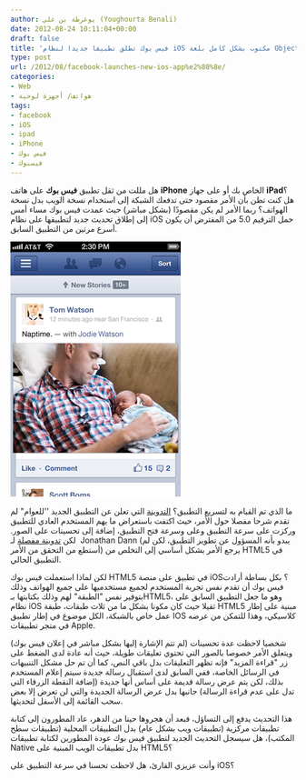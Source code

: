 ```yaml
---
author: يوغرطة بن علي (Youghourta Benali)
date: 2012-08-24 10:11:04+00:00
draft: false
title: 'فيس بوك تطلق تطبيقا جديدا لنظام iOS مكتوب بشكل كامل بلغة Objective-C  '
type: post
url: /2012/08/facebook-launches-new-ios-app%e2%80%8e/
categories:
- Web
- هواتف/ أجهزة لوحية
tags:
- facebook
- iOS
- ipad
- iPhone
- فيس بوك
- فيسبوك
---
```


هل مللت من ثقل تطبيق **فيس بوك** على هاتف **iPhone** الخاص بك أو على جهاز **iPad**؟ هل كنت تظن بأن الأمر مقصود حتى تدفعك الشبكة إلى استخدام نسخة الويب بدل نسخة الهواتف؟ ربما الأمر لم يكن مقصودًا (بشكل مباشر) حيث عمدت فيس بوك مساء أمس إلى إطلاق تحديث جديد لتطبيقها على نظام iOS حمل الترقيم 5.0 من المفترض أن يكون أسرع مرتين من التطبيق السابق.




[![](DisplayMedia-facebook-ios-5-0.png)
](DisplayMedia-facebook-ios-5-0.png)




ما الذي تم القيام به لتسريع التطبيق؟ [التدوينة](http://newsroom.fb.com/News/A-Faster-Facebook-for-iOS-1b4.aspx) التي تعلن عن التطبيق الجديد ''للعوام" لم تقدم شرحا مفصلا حول الأمر، حيث اكتفت باستعراض ما يهم المستخدم العادي للتطبيق وركزت على سرعة التطبيق وعلى وسرعة فتح التطبيق، إضافة إلى تحسينات على الصور. لكن [تدوينة مفصلة](https://www.facebook.com/notes/facebook-engineering/under-the-hood-rebuilding-facebook-for-ios/10151036091753920) لـ  Jonathan Dann (يبدو بأنه المسؤول عن تطوير التطبيق، لكن لم أستطع من التحقق من الأمر) يرجع الأمر بشكل أساسي إلى التخلص من HTML5 في التطبيق الحالي.




لكن لماذا استعملت فيس بوك HTML5 في تطبيق على منصة iOS؟ بكل بساطة أرادت فيس بوك أن تقدم نفس تجربة المستخدم لجميع مستخدميها على جميع الهواتف وذلك بتوفير نفس "الطبقة" لهم وذلك بكتابتها بـHTML5، وهو ما جعل التطبيق السابق على نظام iOS ثقيلا حيث كان مكونا بشكل ما من ثلاث طبقات، طبقة HTML5 مبنية على إطار عمل خاص بالشبكة، الكل موضوع في إطار تطبيق IOS كلاسيكي، وهذا للتمكن من عرضه في متجر تطبيقات Apple.




شخصيا لاحظت عدة تحسينات (لم تتم الإشارة إليها بشكل مباشر في إعلان فيس بوك) ويتعلق الأمر خصوصا بالصور التي تحتوي تعليقات طويلة، حيث أنه عادة لدى الضغط على زر "قراءة المزيد" فإنه تظهر التعليقات بدل باقي النص، كما أن تم حل مشكل التنبيهات في الرسائل الخاصة، ففي السابق لدى استقبال رسالة جديدة سيتم إعلام المستخدم بذلك، لكن يتم عرض رسالة قديمة على أساس أنها جديدة (إضافة النقطة الزرقاء التي تدل على عدم قراءة الرسالة) جانبها بدل عرض الرسالة الجديدة والتي لن تعرض إلا بعض سحب القائمة إلى الأسفل لتحديثها.




هذا التحديث يدفع إلى التساؤل، فبعد أن هجروها حينا من الدهر، عاد المطورون إلى كتابة تطبيقات مركزية (تطبيقات ويب بشكل عام) بدل التطبيقات المحلية (تطبيقات سطح المكتب)، هل سيسجل التحديث الجديد لتطبيق فيس بوك عودة المطورين لكتابة تطبيقات Native بدل تطبيقات الويب المبنية على HTML5؟




وأنت عزيزي القارئ، هل لاحظت تحسنا في سرعة التطبيق على iOS؟
